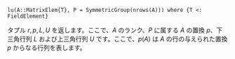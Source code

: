 ```
lu(A::MatrixElem{T}, P = SymmetricGroup(nrows(A))) where {T <: FieldElement}
```

タプル $r, p, L, U$ を返します。ここで、$A$ のランク、$P$ に属する $A$ の置換 $p$、下三角行列 $L$ および上三角行列 $U$ です。ここで、$p(A)$ は $A$ の行の与えられた置換 $p$ からなる行列を表します。
